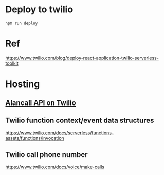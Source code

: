 
# Deploy to twilio

    npm run deploy

# Ref

https://www.twilio.com/blog/deploy-react-application-twilio-serverless-toolkit


# Hosting

## [Alancall API on Twilio](infra/twilio/api-host/README.md)


## Twilio function context/event data structures

https://www.twilio.com/docs/serverless/functions-assets/functions/invocation

## Twilio call phone number

https://www.twilio.com/docs/voice/make-calls